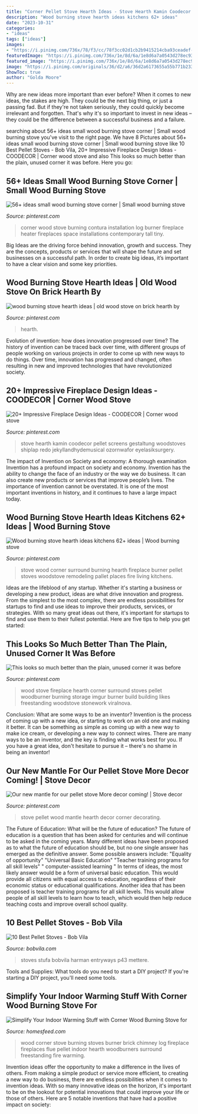 ```yaml
---
title: "Corner Pellet Stove Hearth Ideas - Stove Hearth Kamin Coodecor Pellet Screens Gestaltung Woodstoves Shiplap Redo Jekyllandhydemusical Ozornwafor Eyelasiksurgery"
description: "Wood burning stove hearth ideas kitchens 62+ ideas"
date: "2023-10-31"
categories:
- "ideas"
tags: ["ideas"]
images:
- "https://i.pinimg.com/736x/78/f3/cc/78f3cc02d1cb2b9415214cba93ceadef--wood-storage-fireplace-ideas.jpg"
featuredImage: "https://i.pinimg.com/736x/1e/8d/6a/1e8d6a7a0543d278ec93d445af3d0c58.jpg"
featured_image: "https://i.pinimg.com/736x/1e/8d/6a/1e8d6a7a0543d278ec93d445af3d0c58.jpg"
image: "https://i.pinimg.com/originals/36/d2/a6/36d2a6173655a55b771b233a2572bae5.jpg"
ShowToc: true
author: "Golda Moore"
---
```



Why are new ideas more important than ever before?
When it comes to new ideas, the stakes are high. They could be the next big thing, or just a passing fad. But if they're not taken seriously, they could quickly become irrelevant and forgotten. That's why it's so important to invest in new ideas – they could be the difference between a successful business and a failure.

	

		
searching about 56+ ideas small wood burning stove corner | Small wood burning stove you've visit to the right page. We have 8 Pictures about 56+ ideas small wood burning stove corner | Small wood burning stove like 10 Best Pellet Stoves - Bob Vila, 20+ Impressive Fireplace Design Ideas - COODECOR | Corner wood stove and also This looks so much better than the plain, unused corner it was before. Here you go:
		
    
## 56+ Ideas Small Wood Burning Stove Corner | Small Wood Burning Stove

<img loading=lazy src="https://i.pinimg.com/originals/36/d2/a6/36d2a6173655a55b771b233a2572bae5.jpg" onerror="this.onerror=null;this.src='https://tse3.mm.bing.net/th?id=OIP.wLNlhqkzGZg8pQkF5kTZDAAAAA&amp;pid=15.1';" alt="56+ ideas small wood burning stove corner | Small wood burning stove">

_Source: pinterest.com_

>corner wood stove burning contura installation log burner fireplace heater fireplaces space installations contemporary tall tiny. 

	

Big Ideas are the driving force behind innovation, growth and success. They are the concepts, products or services that will shape the future and set businesses on a successful path. In order to create big ideas, it’s important to have a clear vision and some key priorities.

    
## Wood Burning Stove Hearth Ideas | Old Wood Stove On Brick Hearth By

<img loading=lazy src="https://i.pinimg.com/736x/fc/5f/aa/fc5faa318d222860da2c8b5d2b8af409.jpg" onerror="this.onerror=null;this.src='https://tse4.mm.bing.net/th?id=OIP.XRYQr9HlSnfFWLjf20s04QHaJQ&amp;pid=15.1';" alt="wood burning stove hearth ideas | old wood stove on brick hearth by">

_Source: pinterest.com_

>hearth. 

	

Evolution of invention: how does innovation progressed over time?
The history of invention can be traced back over time, with different groups of people working on various projects in order to come up with new ways to do things. Over time, innovation has progressed and changed, often resulting in new and improved technologies that have revolutionized society.

    
## 20+ Impressive Fireplace Design Ideas - COODECOR | Corner Wood Stove

<img loading=lazy src="https://i.pinimg.com/736x/1e/8d/6a/1e8d6a7a0543d278ec93d445af3d0c58.jpg" onerror="this.onerror=null;this.src='https://tse2.mm.bing.net/th?id=OIP.8lwUTFbiwKCnKMG31Xd5eAHaJz&amp;pid=15.1';" alt="20+ Impressive Fireplace Design Ideas - COODECOR | Corner wood stove">

_Source: pinterest.com_

>stove hearth kamin coodecor pellet screens gestaltung woodstoves shiplap redo jekyllandhydemusical ozornwafor eyelasiksurgery. 

	

The impact of Invention on Society and economy: A thorough examination
Invention has a profound impact on society and economy. Invention has the ability to change the face of an industry or the way we do business. It can also create new products or services that improve people’s lives. The importance of invention cannot be overstated. It is one of the most important inventions in history, and it continues to have a large impact today.

    
## Wood Burning Stove Hearth Ideas Kitchens 62+ Ideas | Wood Burning Stove

<img loading=lazy src="https://i.pinimg.com/736x/39/a0/95/39a095cf79f6fd79533a904caaceba91.jpg" onerror="this.onerror=null;this.src='https://tse3.mm.bing.net/th?id=OIP.jh-rWWXS3fW8WvJbulQOvwAAAA&amp;pid=15.1';" alt="Wood burning stove hearth ideas kitchens 62+ ideas | Wood burning stove">

_Source: pinterest.com_

>stove wood corner surround burning hearth fireplace burner pellet stoves woodstove remodeling pallet places fire living kitchens. 

	

Ideas are the lifeblood of any startup. Whether it's starting a business or developing a new product, ideas are what drive innovation and progress. From the simplest to the most complex, there are endless possibilities for startups to find and use ideas to improve their products, services, or strategies. With so many great ideas out there, it's important for startups to find and use them to their fullest potential. Here are five tips to help you get started:

    
## This Looks So Much Better Than The Plain, Unused Corner It Was Before

<img loading=lazy src="https://i.pinimg.com/736x/78/f3/cc/78f3cc02d1cb2b9415214cba93ceadef--wood-storage-fireplace-ideas.jpg" onerror="this.onerror=null;this.src='https://tse4.mm.bing.net/th?id=OIP.l_0QIUsxS0r1Q9QOcedO0wHaLH&amp;pid=15.1';" alt="This looks so much better than the plain, unused corner it was before">

_Source: pinterest.com_

>wood stove fireplace hearth corner surround stoves pellet woodburner burning storage imgur burner build building likes freestanding woodstove stonework viralnova. 

	

Conclusion: What are some ways to be an inventor?
Invention is the process of coming up with a new idea, or starting to work on an old one and making it better. It can be something as simple as coming up with a new way to make ice cream, or developing a new way to connect wires. There are many ways to be an inventor, and the key is finding what works best for you. If you have a great idea, don't hesitate to pursue it – there's no shame in being an inventor!

    
## Our New Mantle For Our Pellet Stove More Decor Coming! | Stove Decor

<img loading=lazy src="https://i.pinimg.com/736x/f0/81/28/f08128dc1790d30332fc7e5ca463b732--mantle-decorating-pellet-stove.jpg" onerror="this.onerror=null;this.src='https://tse4.mm.bing.net/th?id=OIP.MyST_fFyoZeJMr4lVlLkngEQEs&amp;pid=15.1';" alt="Our new mantle for our pellet stove More decor coming! | Stove decor">

_Source: pinterest.com_

>stove pellet wood mantle hearth decor corner decorating. 

	

The Future of Education: What will be the future of education?
The future of education is a question that has been asked for centuries and will continue to be asked in the coming years. Many different ideas have been proposed as to what the future of education should be, but no one single answer has emerged as the definitive answer. Some possible answers include: 
"Equality of opportunity" 
"Universal Basic Education" 
"Teacher training programs for all skill levels" 
" computer-assisted learning "
In terms of ideas, the most likely answer would be a form of universal basic education. This would provide all citizens with equal access to education, regardless of their economic status or educational qualifications. Another idea that has been proposed is teacher training programs for all skill levels. This would allow people of all skill levels to learn how to teach, which would then help reduce teaching costs and improve overall school quality.

    
## 10 Best Pellet Stoves - Bob Vila

<img loading=lazy src="https://empire-s3-production.bobvila.com/slides/2568/original/p43.jpg?1540914073" onerror="this.onerror=null;this.src='https://tse1.mm.bing.net/th?id=OIP.VcbW6IhT6o3FUQopGxCWGwHaFX&amp;pid=15.1';" alt="10 Best Pellet Stoves - Bob Vila">

_Source: bobvila.com_

>stoves stufa bobvila harman entryways p43 mettere. 

	

Tools and Supplies: What tools do you need to start a DIY project?
If you're starting a DIY project, you'll need some tools.

    
## Simplify Your Indoor Warming Stuff With Corner Wood Burning Stove For

<img loading=lazy src="https://homesfeed.com/wp-content/uploads/2015/08/stunning-classic-reddish-brick-corner-wood-burning-stove-design-with-metal-chimney-and-arch-style-beneath-small-glass-window.jpg" onerror="this.onerror=null;this.src='https://tse1.mm.bing.net/th?id=OIP.BW8EyQ6OgDsGK2jxl3yGfQHaJ4&amp;pid=15.1';" alt="Simplify Your Indoor Warming Stuff with Corner Wood Burning Stove for">

_Source: homesfeed.com_

>wood corner stove burning stoves burner brick chimney log fireplace fireplaces flue pellet indoor hearth woodburners surround freestanding fire warming. 

	

Invention ideas offer the opportunity to make a difference in the lives of others. From making a simple product or service more efficient, to creating a new way to do business, there are endless possibilities when it comes to invention ideas. With so many innovative ideas on the horizon, it's important to be on the lookout for potential innovations that could improve your life or those of others. Here are 5 notable inventions that have had a positive impact on society: 
